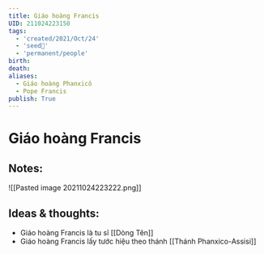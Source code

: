 ```yaml
---
title: Giáo hoàng Francis
UID: 211024223150
tags:
  - 'created/2021/Oct/24'
  - 'seed🥜'
  - 'permanent/people'
birth: 
death: 
aliases:
  - Giáo hoàng Phanxicô
  - Pope Francis
publish: True
---
```

# Giáo hoàng Francis

## Notes:
![[Pasted image 20211024223222.png]]

## Ideas & thoughts:
- Giáo hoàng Francis là tu sĩ [[Dòng Tên]]
- Giáo hoàng Francis lấy tước hiệu theo thánh [[Thánh Phanxico-Assisi]] 